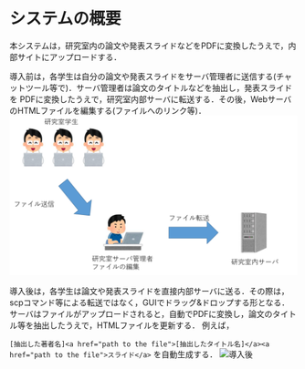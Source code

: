 # システムの概要
本システムは，研究室内の論文や発表スライドなどをPDFに変換したうえで，内部サイトにアップロードする．

導入前は，各学生は自分の論文や発表スライドをサーバ管理者に送信する(チャットツール等で)．サーバ管理者は論文のタイトルなどを抽出し，発表スライドを
PDFに変換したうえで，研究室内部サーバに転送する．その後，WebサーバのHTMLファイルを編集する(ファイルへのリンク等)．
![導入前](image/before.png)

導入後は，各学生は論文や発表スライドを直接内部サーバに送る．その際は，scpコマンド等による転送ではなく，GUIでドラッグ&ドロップする形となる．
サーバはファイルがアップロードされると，自動でPDFに変換し，論文のタイトル等を抽出したうえで，HTMLファイルを更新する．
例えば，

```[抽出した著者名]<a href="path to the file">[抽出したタイトル名]</a><a href="path to the file">スライド</a>```
を自動生成する．
![導入後](image/after.png)